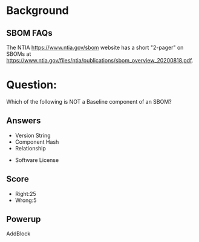 # Background
## SBOM FAQs
The NTIA https://www.ntia.gov/sbom
website has a short
"2-pager" on SBOMs at
https://www.ntia.gov/files/ntia/publications/sbom_overview_20200818.pdf.


# Question:
Which of the following is NOT a
Baseline component of an SBOM?

## Answers
- Version String
- Component Hash
- Relationship
* Software License

## Score
- Right:25
- Wrong:5

## Powerup
AddBlock
